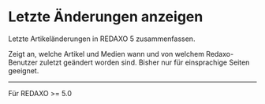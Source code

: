 # Letzte Änderungen anzeigen
Letzte Artikeländerungen in REDAXO 5 zusammenfassen.

Zeigt an, welche Artikel und Medien wann und von welchem Redaxo-Benutzer zuletzt geändert worden sind. Bisher nur für einsprachige Seiten geeignet.
<hr />
Für REDAXO >= 5.0
